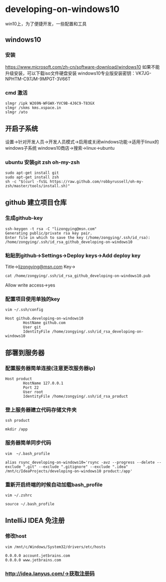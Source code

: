# developing-on-windows10
win10上，为了便捷开发，一些配置和工具

## windows10
### 安装
https://www.microsoft.com/zh-cn/software-download/windows10
如果不能升级安装，可以下载iso文件硬盘安装
windows10专业版安装密钥：VK7JG-NPHTM-C97JM-9MPGT-3V66T
### cmd 激活
~~~
slmgr /ipk W269N-WFGWX-YVC9B-4J6C9-T83GX
slmgr /skms kms.xspace.in
slmgr /ato
~~~
## 开启子系统
设置->针对开发人员->开发人员模式->启用或关闭windows功能->适用于linux的windows子系统
windows10商店->搜索->linux->ubuntu
### ubuntu 安装git zsh oh-my-zsh
~~~
sudo apt-get install git
sudo apt-get install zsh
sh -c "$(curl -fsSL https://raw.github.com/robbyrussell/oh-my-zsh/master/tools/install.sh)"
~~~
## github 建立项目仓库
### 生成github-key
~~~
ssh-keygen -t rsa -C "lizongying@msn.com"
Generating public/private rsa key pair.
Enter file in which to save the key (/home/zongying/.ssh/id_rsa): /home/zongying/.ssh/id_rsa_github_developing-on-windows10
~~~
### 粘贴到github->Settings->Deploy keys->Add deploy key
Title->lizongying@msn.com
Key->
~~~
cat /home/zongying/.ssh/id_rsa_github_developing-on-windows10.pub
~~~
Allow write access->yes
### 配置项目使用单独的key
~~~
vim ~/.ssh/config
~~~
```
Host github.developing-on-windows10
        HostName github.com
        User git
        IdentityFile /home/zongying/.ssh/id_rsa_developing-on-windows10
```
## 部署到服务器
### 配置服务器简单连接(注意更改服务器ip)
```
Host product
        HostName 127.0.0.1
        Port 22
        User root
        IdentityFile /home/zongying/.ssh/id_rsa_product
```
### 登上服务器建立代码存储文件夹
```
ssh product
```
```
mkdir /app
```
### 服务器简单同步代码
~~~
vim  ~/.bash_profile
~~~
~~~
alias rsync_developing-on-windows10='rsync -avz --progress --delete --exclude ".git" --exclude ".gitignore" --exclude ".idea" /mnt/c/IdeaProjects/developing-on-windows10 product:/app'
~~~
### 重新开启终端的时候自动加载bash_profile
~~~
vim ~/.zshrc
~~~
~~~
source ~/.bash_profile
~~~
## IntelliJ IDEA 免注册
### 修改host
~~~
vim /mnt/c/Windows/System32/drivers/etc/hosts
~~~
~~~
0.0.0.0 account.jetbrains.com
0.0.0.0 www.jetbrains.com
~~~
### http://idea.lanyus.com/->获取注册码
